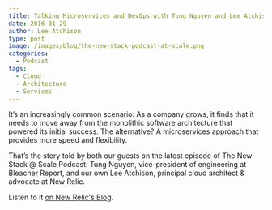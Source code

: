 ```yaml
---
title: Talking Microservices and DevOps with Tung Nguyen and Lee Atchison
date: 2016-01-29
author: Lee Atchison
type: post
image: /images/blog/the-new-stack-podcast-at-scale.png
categories:
  - Podcast
tags:
  - Cloud
  - Architecture
  - Services
---
```


It’s an increasingly common scenario: As a company grows, it finds that it needs to move away from the monolithic software architecture that powered its initial success. The alternative? A microservices approach that provides more speed and flexibility.

That’s the story told by both our guests on the latest episode of The New Stack @ Scale Podcast: Tung Nguyen, vice-president of engineering at Bleacher Report, and our own Lee Atchison, principal cloud architect & advocate at New Relic.

Listen to it <a href="https://blog.newrelic.com/2016/01/28/microservices-devops-bleacher-report-new-stack-at-scale-podcast/" target="_blank">on New Relic's Blog</a>.
<!--more-->
